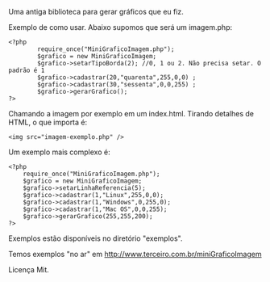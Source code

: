 Uma antiga biblioteca para gerar gráficos que eu fiz.

Exemplo de como usar. Abaixo supomos que será um imagem.php:
```
<?php
        require_once("MiniGraficoImagem.php");
        $grafico = new MiniGraficoImagem;
        $grafico->setarTipoBorda(2); //0, 1 ou 2. Não precisa setar. O padrão é 1
        $grafico->cadastrar(20,"quarenta",255,0,0) ;
        $grafico->cadastrar(30,"sessenta",0,0,255) ;
        $grafico->gerarGrafico();
?>
```
Chamando a imagem por exemplo em um index.html. Tirando detalhes de HTML, o que importa é:
```
<img src="imagem-exemplo.php" />
```
Um exemplo mais complexo é:
```
<?php
	require_once("MiniGraficoImagem.php");
	$grafico = new MiniGraficoImagem;
	$grafico->setarLinhaReferencia(5);
	$grafico->cadastrar(1,"Linux",255,0,0);
	$grafico->cadastrar(1,"Windows",0,255,0);
	$grafico->cadastrar(1,"Mac OS",0,0,255);
	$grafico->gerarGrafico(255,255,200);
?>
```

Exemplos estão disponíveis no diretório "exemplos".

Temos exemplos "no ar" em http://www.terceiro.com.br/miniGraficoImagem

Licença Mit.
